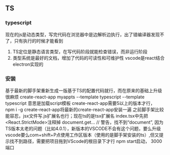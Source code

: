 ## TS
### typescript
现在的js是动态类型，写完代码在浏览器中是边解析边执行，出了错编译器发现不了，只有执行的时候才能看到
1. TS定位是静态语言类型，在写代码阶段就能检查错误，而非运行阶段
2. 类型系统是最好的文档，增加了代码的可读性和可维护性
vscode是react结合electron实现的
### 安装
基于最新的脚手架重新生成一版基于TS的配置代码就行，而在原来的基础上升级很麻烦
create-react-app myappts --template typescript
--template typescript 意思是加载script模板
create-react-app需要5以上的版本才行， npm i -g create-react-app将最新的create-react-app安装一遍
之前脚手架比较能容忍，jsx文件写.js扩展名也行；现在ts的是tsx扩展名
index.tsx中先把<React.StrictMode>注释掉
document.get... // 警告，找不到“document”, 因为TS版本太老的问题（比如4.0.1），新版本的VSCODE不会有这个问题，要么升级vscode要么com+shift+P点使用工作区版本（使用的是脚手架安装的ts）,但又提示找不到路径，需要把项目拖到VScode的根目录下才行
npm start启动， 3000端口